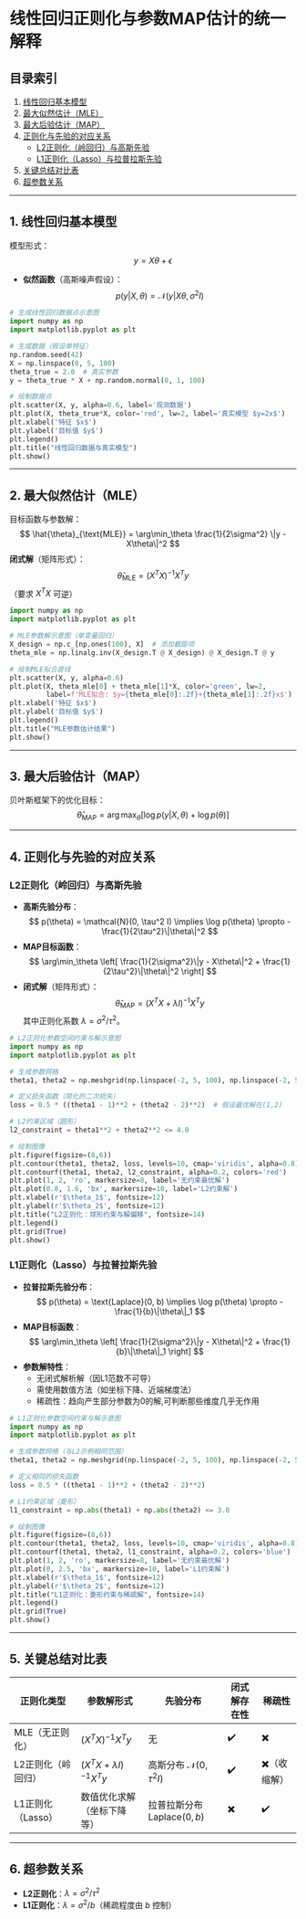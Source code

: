 # 线性回归正则化与参数MAP估计的统一解释

## 目录索引
1. [线性回归基本模型](#1-线性回归基本模型)  
2. [最大似然估计（MLE）](#2-最大似然估计mle)  
3. [最大后验估计（MAP）](#3-最大后验估计map)  
4. [正则化与先验的对应关系](#4-正则化与先验的对应关系)  
   - [L2正则化（岭回归）与高斯先验](#l2正则化岭回归与高斯先验)  
   - [L1正则化（Lasso）与拉普拉斯先验](#l1正则化lasso与拉普拉斯先验)  
5. [关键总结对比表](#5-关键总结对比表)  
6. [超参数关系](#6-超参数关系)  

---

<a id="1-线性回归基本模型"></a>
## 1. 线性回归基本模型
模型形式：
$$
y = X\theta + \epsilon
$$
- **似然函数**（高斯噪声假设）：
$$
p(y | X, \theta) = \mathcal{N}(y | X\theta, \sigma^2 I)
$$

```python
# 生成线性回归数据点示意图
import numpy as np
import matplotlib.pyplot as plt

# 生成数据（假设单特征）
np.random.seed(42)
X = np.linspace(0, 5, 100)
theta_true = 2.0  # 真实参数
y = theta_true * X + np.random.normal(0, 1, 100)

# 绘制数据点
plt.scatter(X, y, alpha=0.6, label='观测数据')
plt.plot(X, theta_true*X, color='red', lw=2, label='真实模型 $y=2x$')
plt.xlabel('特征 $x$')
plt.ylabel('目标值 $y$')
plt.legend()
plt.title("线性回归数据与真实模型")
plt.show()
```

---

<a id="2-最大似然估计mle"></a>
## 2. 最大似然估计（MLE）
目标函数与参数解：
$$
\hat{\theta}_{\text{MLE}} = \arg\min_\theta \frac{1}{2\sigma^2} \|y - X\theta\|^2
$$
**闭式解**（矩阵形式）：
$$
\hat{\theta}_{\text{MLE}} = (X^T X)^{-1} X^T y
$$
（要求 $X^T X$ 可逆）

```python
import numpy as np
import matplotlib.pyplot as plt

# MLE参数解示意图（单变量回归）
X_design = np.c_[np.ones(100), X]  # 添加截距项
theta_mle = np.linalg.inv(X_design.T @ X_design) @ X_design.T @ y

# 绘制MLE拟合直线
plt.scatter(X, y, alpha=0.6)
plt.plot(X, theta_mle[0] + theta_mle[1]*X, color='green', lw=2, 
         label=f'MLE拟合: $y={theta_mle[0]:.2f}+{theta_mle[1]:.2f}x$')
plt.xlabel('特征 $x$')
plt.ylabel('目标值 $y$')
plt.legend()
plt.title("MLE参数估计结果")
plt.show()
```

---

<a id="3-最大后验估计map"></a>
## 3. 最大后验估计（MAP）
贝叶斯框架下的优化目标：
$$
\hat{\theta}_{\text{MAP}} = \arg\max_\theta \left[ \log p(y | X, \theta) + \log p(\theta) \right]
$$


---

<a id="4-正则化与先验的对应关系"></a>
## 4. 正则化与先验的对应关系

<a id="l2正则化岭回归与高斯先验"></a>
### L2正则化（岭回归）与高斯先验
- **高斯先验分布**：
$$
p(\theta) = \mathcal{N}(0, \tau^2 I) \implies \log p(\theta) \propto -\frac{1}{2\tau^2}\|\theta\|^2
$$
- **MAP目标函数**：
$$
\arg\min_\theta \left[ \frac{1}{2\sigma^2}\|y - X\theta\|^2 + \frac{1}{2\tau^2}\|\theta\|^2 \right]
$$
- **闭式解**（矩阵形式）：
$$
\hat{\theta}_{\text{MAP}} = (X^T X + \lambda I)^{-1} X^T y
$$
其中正则化系数 $\lambda = \sigma^2 / \tau^2$。

```python
# L2正则化参数空间约束与解示意图
import numpy as np
import matplotlib.pyplot as plt

# 生成参数网格
theta1, theta2 = np.meshgrid(np.linspace(-2, 5, 100), np.linspace(-2, 5, 100))

# 定义损失函数（简化的二次损失）
loss = 0.5 * ((theta1 - 1)**2 + (theta2 - 2)**2)  # 假设最优解在(1,2)

# L2约束区域（圆形）
l2_constraint = theta1**2 + theta2**2 <= 4.0

# 绘制图像
plt.figure(figsize=(8,6))
plt.contour(theta1, theta2, loss, levels=10, cmap='viridis', alpha=0.8)  # 损失等高线
plt.contourf(theta1, theta2, l2_constraint, alpha=0.2, colors='red')     # 约束区域
plt.plot(1, 2, 'ro', markersize=8, label='无约束最优解')                  # 原始解
plt.plot(0.8, 1.6, 'bx', markersize=10, label='L2约束解')               # 近似约束解
plt.xlabel(r'$\theta_1$', fontsize=12)
plt.ylabel(r'$\theta_2$', fontsize=12)
plt.title("L2正则化：球形约束与解偏移", fontsize=14)
plt.legend()
plt.grid(True)
plt.show()

```



<a id="l1正则化lasso与拉普拉斯先验"></a>
### L1正则化（Lasso）与拉普拉斯先验
- **拉普拉斯先验分布**：
$$
p(\theta) = \text{Laplace}(0, b) \implies \log p(\theta) \propto -\frac{1}{b}\|\theta\|_1
$$
- **MAP目标函数**：
$$
\arg\min_\theta \left[ \frac{1}{2\sigma^2}\|y - X\theta\|^2 + \frac{1}{b}\|\theta\|_1 \right]
$$
- **参数解特性**：
  - 无闭式解析解（因L1范数不可导）
  - 需使用数值方法（如坐标下降、近端梯度法）
  - 稀疏性：趋向产生部分参数为0的解,可判断那些维度几乎无作用

```python
# L1正则化参数空间约束与解示意图
import numpy as np
import matplotlib.pyplot as plt

# 生成参数网格（与L2示例相同范围）
theta1, theta2 = np.meshgrid(np.linspace(-2, 5, 100), np.linspace(-2, 5, 100))

# 定义相同的损失函数
loss = 0.5 * ((theta1 - 1)**2 + (theta2 - 2)**2)

# L1约束区域（菱形）
l1_constraint = np.abs(theta1) + np.abs(theta2) <= 3.0

# 绘制图像
plt.figure(figsize=(8,6))
plt.contour(theta1, theta2, loss, levels=10, cmap='viridis', alpha=0.8)  # 损失等高线
plt.contourf(theta1, theta2, l1_constraint, alpha=0.2, colors='blue')    # 约束区域
plt.plot(1, 2, 'ro', markersize=8, label='无约束最优解')                 # 原始解
plt.plot(0, 2.5, 'bx', markersize=10, label='L1约束解')                  # 稀疏解示例
plt.xlabel(r'$\theta_1$', fontsize=12)
plt.ylabel(r'$\theta_2$', fontsize=12)
plt.title("L1正则化：菱形约束与稀疏解", fontsize=14)
plt.legend()
plt.grid(True)
plt.show()

```

---

<a id="5-关键总结对比表"></a>
## 5. 关键总结对比表
| **正则化类型**       | **参数解形式**                         | **先验分布**                  | 闭式解存在性  | 稀疏性       |
|----------------------|----------------------------------------|-------------------------------|-------------|-------------|
| MLE（无正则化）       | $(X^T X)^{-1} X^T y$                  | 无                            | ✔️           | ✖️           |
| L2正则化（岭回归）    | $(X^T X + \lambda I)^{-1} X^T y$      | 高斯分布 $\mathcal{N}(0, \tau^2 I)$ | ✔️           | ✖️（收缩解）  |
| L1正则化（Lasso）     | 数值优化求解（坐标下降等）              | 拉普拉斯分布 $\text{Laplace}(0, b)$ | ✖️           | ✔️           |

---

<a id="6-超参数关系"></a>
## 6. 超参数关系
- **L2正则化**：$\lambda = \sigma^2 / \tau^2$
- **L1正则化**：$\lambda = \sigma^2 / b$（稀疏程度由 $b$ 控制）